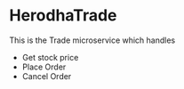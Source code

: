 # HerodhaTrade

This is the Trade microservice which handles

- Get stock price
- Place Order
- Cancel Order
